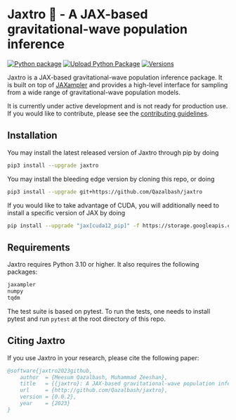 # Jaxtro 🔭 - A JAX-based gravitational-wave population inference

[![Python package](https://github.com/Qazalbash/jaxtro/actions/workflows/python-package.yml/badge.svg)](https://github.com/Qazalbash/jaxtro/actions/workflows/python-package.yml)
[![Upload Python Package](https://github.com/Qazalbash/jaxtro/actions/workflows/python-publish.yml/badge.svg)](https://github.com/Qazalbash/jaxtro/actions/workflows/python-publish.yml)
[![Versions](https://img.shields.io/pypi/pyversions/jaxtro.svg)](https://pypi.org/project/jaxtro/)

Jaxtro is a JAX-based gravitational-wave population inference package. It is built on top of [JAXampler](https://github.com/Qazalbash/jaxampler) and provides a high-level interface for sampling from a wide range of gravitational-wave population models.

It is currently under active development and is not ready for production use. If you would like to contribute, please see the [contributing guidelines](CONTRIBUTING.md).

<!-- ## Features

- [x] 🚀 High-Performance Sampling: Leverage the power of JAX for high-speed, accurate sampling.
- [x] 🧩 Versatile Algorithms: A wide range of sampling methods to suit various applications.
- [x] 🔗 Easy Integration: Seamlessly integrates with existing JAX workflows. -->

## Installation

You may install the latest released version of Jaxtro through pip by doing

```bash
pip3 install --upgrade jaxtro
```

You may install the bleeding edge version by cloning this repo, or doing

```bash
pip3 install --upgrade git+https://github.com/Qazalbash/jaxtro
```

If you would like to take advantage of CUDA, you will additionally need to install a specific version of JAX by doing

```bash
pip install --upgrade "jax[cuda12_pip]" -f https://storage.googleapis.com/jax-releases/jax_cuda_releases.html
```

## Requirements

Jaxtro requires Python 3.10 or higher. It also requires the following packages:

```bash
jaxampler
numpy
tqdm
```

The test suite is based on pytest. To run the tests, one needs to install pytest and run `pytest` at the root directory of this repo.

## Citing Jaxtro

If you use Jaxtro in your research, please cite the following paper:

```bibtex
@software{jaxtro2023github,
    author  = {Meesum Qazalbash, Muhammad Zeeshan},
    title   = {{jaxtro}: A JAX-based gravitational-wave population inference},
    url     = {http://github.com/Qazalbash/jaxtro},
    version = {0.0.2},
    year    = {2023}
}
```
